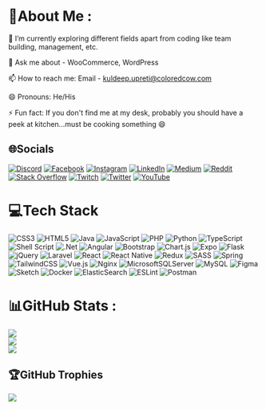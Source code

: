 # 💫About Me :

🔭 I’m currently exploring different fields apart from coding like team building, management, etc.

💬 Ask me about - WooCommerce, WordPress

📫 How to reach me: Email - kuldeep.upreti@coloredcow.com

😄 Pronouns: He/His

⚡ Fun fact: If you don't find me at my desk, probably you should have a peek at kitchen...must be cooking something 😄

## 🌐Socials
[![Discord](https://img.shields.io/badge/Discord-%237289DA.svg?logo=discord&logoColor=white)](htttps://discord.gg/Arcenmities#2316) [![Facebook](https://img.shields.io/badge/Facebook-%231877F2.svg?logo=Facebook&logoColor=white)](https://facebook.com/kuldeep.upreti03) [![Instagram](https://img.shields.io/badge/Instagram-%23E4405F.svg?logo=Instagram&logoColor=white)](https://instagram.com/arcenmities) [![LinkedIn](https://img.shields.io/badge/LinkedIn-%230077B5.svg?logo=linkedin&logoColor=white)](https://linkedin.com/in/kuldeep-upreti) [![Medium](https://img.shields.io/badge/Medium-12100E?logo=medium&logoColor=white)](https://medium.com/@kuldeepupreti3) [![Reddit](https://img.shields.io/badge/Reddit-%23FF4500.svg?logo=Reddit&logoColor=white)](https://reddit.com/user/arcenmities) [![Stack Overflow](https://img.shields.io/badge/-Stackoverflow-FE7A16?logo=stack-overflow&logoColor=white)](https://stackoverflow.com/users/12276640) [![Twitch](https://img.shields.io/badge/Twitch-%239146FF.svg?logo=Twitch&logoColor=white)](https://twitch.tv/arcenmities) [![Twitter](https://img.shields.io/badge/Twitter-%231DA1F2.svg?logo=Twitter&logoColor=white)](https://twitter.com/arcenmities) [![YouTube](https://img.shields.io/badge/YouTube-%23FF0000.svg?logo=YouTube&logoColor=white)](https://youtube.com/c/UCK4v0DIvKAo4bi7cA-W9wnQ) 

# 💻Tech Stack
![CSS3](https://img.shields.io/badge/css3-%231572B6.svg?style=for-the-badge&logo=css3&logoColor=white) ![HTML5](https://img.shields.io/badge/html5-%23E34F26.svg?style=for-the-badge&logo=html5&logoColor=white) ![Java](https://img.shields.io/badge/java-%23ED8B00.svg?style=for-the-badge&logo=java&logoColor=white) ![JavaScript](https://img.shields.io/badge/javascript-%23323330.svg?style=for-the-badge&logo=javascript&logoColor=%23F7DF1E) ![PHP](https://img.shields.io/badge/php-%23777BB4.svg?style=for-the-badge&logo=php&logoColor=white) ![Python](https://img.shields.io/badge/python-3670A0?style=for-the-badge&logo=python&logoColor=ffdd54) ![TypeScript](https://img.shields.io/badge/typescript-%23007ACC.svg?style=for-the-badge&logo=typescript&logoColor=white) ![Shell Script](https://img.shields.io/badge/shell_script-%23121011.svg?style=for-the-badge&logo=gnu-bash&logoColor=white) ![.Net](https://img.shields.io/badge/.NET-5C2D91?style=for-the-badge&logo=.net&logoColor=white) ![Angular](https://img.shields.io/badge/angular-%23DD0031.svg?style=for-the-badge&logo=angular&logoColor=white) ![Bootstrap](https://img.shields.io/badge/bootstrap-%23563D7C.svg?style=for-the-badge&logo=bootstrap&logoColor=white) ![Chart.js](https://img.shields.io/badge/chart.js-F5788D.svg?style=for-the-badge&logo=chart.js&logoColor=white) ![Expo](https://img.shields.io/badge/expo-1C1E24?style=for-the-badge&logo=expo&logoColor=#D04A37) ![Flask](https://img.shields.io/badge/flask-%23000.svg?style=for-the-badge&logo=flask&logoColor=white) ![jQuery](https://img.shields.io/badge/jquery-%230769AD.svg?style=for-the-badge&logo=jquery&logoColor=white) ![Laravel](https://img.shields.io/badge/laravel-%23FF2D20.svg?style=for-the-badge&logo=laravel&logoColor=white) ![React](https://img.shields.io/badge/react-%2320232a.svg?style=for-the-badge&logo=react&logoColor=%2361DAFB) ![React Native](https://img.shields.io/badge/react_native-%2320232a.svg?style=for-the-badge&logo=react&logoColor=%2361DAFB) ![Redux](https://img.shields.io/badge/redux-%23593d88.svg?style=for-the-badge&logo=redux&logoColor=white) ![SASS](https://img.shields.io/badge/SASS-hotpink.svg?style=for-the-badge&logo=SASS&logoColor=white) ![Spring](https://img.shields.io/badge/spring-%236DB33F.svg?style=for-the-badge&logo=spring&logoColor=white) ![TailwindCSS](https://img.shields.io/badge/tailwindcss-%2338B2AC.svg?style=for-the-badge&logo=tailwind-css&logoColor=white) ![Vue.js](https://img.shields.io/badge/vuejs-%2335495e.svg?style=for-the-badge&logo=vuedotjs&logoColor=%234FC08D) ![Nginx](https://img.shields.io/badge/nginx-%23009639.svg?style=for-the-badge&logo=nginx&logoColor=white) ![MicrosoftSQLServer](https://img.shields.io/badge/Microsoft%20SQL%20Sever-CC2927?style=for-the-badge&logo=microsoft%20sql%20server&logoColor=white) ![MySQL](https://img.shields.io/badge/mysql-%2300f.svg?style=for-the-badge&logo=mysql&logoColor=white) 	![Figma](https://img.shields.io/badge/figma-%23F24E1E.svg?style=for-the-badge&logo=figma&logoColor=white) ![Sketch](https://img.shields.io/badge/Sketch-FFB387?style=for-the-badge&logo=sketch&logoColor=black) ![Docker](https://img.shields.io/badge/docker-%230db7ed.svg?style=for-the-badge&logo=docker&logoColor=white) ![ElasticSearch](https://img.shields.io/badge/-ElasticSearch-005571?style=for-the-badge&logo=elasticsearch) ![ESLint](https://img.shields.io/badge/ESLint-4B3263?style=for-the-badge&logo=eslint&logoColor=white) ![Postman](https://img.shields.io/badge/Postman-FF6C37?style=for-the-badge&logo=postman&logoColor=white)
# 📊GitHub Stats :
![](https://github-readme-stats.vercel.app/api?username=kuldeep3&theme=onedark&hide_border=false&include_all_commits=false&count_private=false)<br/>
![](https://github-readme-streak-stats.herokuapp.com/?user=kuldeep3&theme=onedark&hide_border=false)<br/>
![](https://github-readme-stats.vercel.app/api/top-langs/?username=kuldeep3&theme=onedark&hide_border=false&include_all_commits=false&count_private=false&layout=compact)

## 🏆GitHub Trophies
![](https://github-profile-trophy.vercel.app/?username=kuldeep3&theme=onedark&no-frame=false&no-bg=false&margin-w=4)
